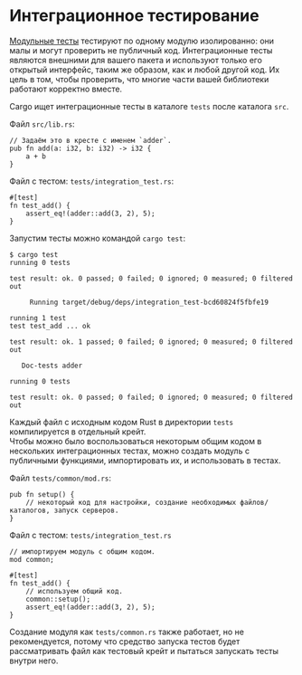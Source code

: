 # Интеграционное тестирование

[Модульные тесты] тестируют по одному модулю изолированно: они малы и могут проверить не публичный код. Интеграционные тесты являются внешними для вашего пакета и используют только его открытый интерфейс, таким же образом, как и любой другой код. Их цель в том, чтобы проверить, что многие части вашей библиотеки работают корректно вместе.

Cargo ищет интеграционные тесты в каталоге `tests` после каталога `src`.

Файл `src/lib.rs`:

```rust,ignore
// Задаём это в кресте с именем `adder`.
pub fn add(a: i32, b: i32) -> i32 {
    a + b
}
```

Файл с тестом: `tests/integration_test.rs`:

```rust,ignore
#[test]
fn test_add() {
    assert_eq!(adder::add(3, 2), 5);
}
```

Запустим тесты можно командой `cargo test`:

```shell
$ cargo test
running 0 tests

test result: ok. 0 passed; 0 failed; 0 ignored; 0 measured; 0 filtered out

     Running target/debug/deps/integration_test-bcd60824f5fbfe19

running 1 test
test test_add ... ok

test result: ok. 1 passed; 0 failed; 0 ignored; 0 measured; 0 filtered out

   Doc-tests adder

running 0 tests

test result: ok. 0 passed; 0 failed; 0 ignored; 0 measured; 0 filtered out
```

Каждый файл с исходным кодом Rust в директории `tests` компилируется в отдельный крейт. <br>Чтобы можно было воспользоваться некоторым общим кодом в нескольких интеграционных тестах, можно создать модуль с публичными функциями, импортировать их, и использовать в тестах.

Файл `tests/common/mod.rs`:

```rust,ignore
pub fn setup() {
    // некоторый код для настройки, создание необходимых файлов/каталогов, запуск серверов.
}
```

Файл с тестом: `tests/integration_test.rs`

```rust,ignore
// импортируем модуль с общим кодом.
mod common;

#[test]
fn test_add() {
    // используем общий код.
    common::setup();
    assert_eq!(adder::add(3, 2), 5);
}
```

Создание модуля как `tests/common.rs` также работает, но не рекомендуется, потому что средство запуска тестов будет рассматривать файл как тестовый крейт и пытаться запускать тесты внутри него.


[Модульные тесты]: unit_testing.md